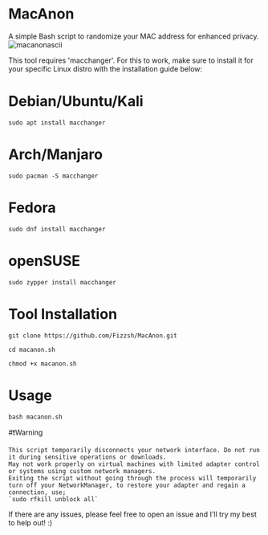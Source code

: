 # MacAnon
A simple Bash script to randomize your MAC address for enhanced privacy.
![macanonascii](https://github.com/user-attachments/assets/833218a1-2325-4c4d-9912-a9f95e6bdf22)

This tool requires 'macchanger'. For this to work, make sure to install it for your specific Linux distro with the installation guide below:

# Debian/Ubuntu/Kali
`sudo apt install macchanger`

# Arch/Manjaro
`sudo pacman -S macchanger`

# Fedora
`sudo dnf install macchanger`

# openSUSE
`sudo zypper install macchanger`

# Tool Installation
`git clone https://github.com/Fizzsh/MacAnon.git`

`cd macanon.sh`

`chmod +x macanon.sh`

# Usage
`bash macanon.sh`



#❗Warning

    This script temporarily disconnects your network interface. Do not run it during sensitive operations or downloads.
    May not work properly on virtual machines with limited adapter control or systems using custom network managers.
    Exiting the script without going through the process will temporarily turn off your NetworkManager, to restore your adapter and regain a connection, use;
    `sudo rfkill unblock all`

If there are any issues, please feel free to open an issue and I'll try my best to help out! :)
